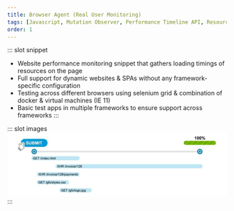 ```yaml
---
title: Browser Agent (Real User Monitoring)
tags: [Javascript, Mutation Observer, Performance Timeline API, Resource Timing API, Rollup, Selenium, theintern.io]
order: 1
---
```


::: slot snippet
* Website performance monitoring snippet that gathers loading timings of resources on the page
* Full support for dynamic websites & SPAs without any framework-specific configuration
* Testing across different browsers using selenium grid & combination of docker & virtual machines (IE 11)
* Basic test apps in multiple frameworks to ensure support across frameworks
:::

::: slot images
![Browser Agent Scheme](./browser-agent-scheme.jpg)
:::
